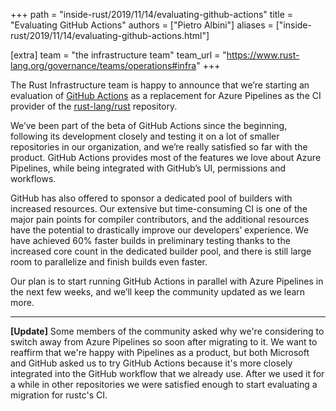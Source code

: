 +++
path = "inside-rust/2019/11/14/evaluating-github-actions"
title = "Evaluating GitHub Actions"
authors = ["Pietro Albini"]
aliases = ["inside-rust/2019/11/14/evaluating-github-actions.html"]

[extra]
team = "the infrastructure team"
team_url = "https://www.rust-lang.org/governance/teams/operations#infra"
+++

The Rust Infrastructure team is happy to announce that we’re starting an
evaluation of [GitHub Actions](https://github.com/features/actions) as a
replacement for Azure Pipelines as the CI provider of the
[rust-lang/rust](https://github.com/rust-lang/rust) repository.

We’ve been part of the beta of GitHub Actions since the beginning, following
its development closely and testing it on a lot of smaller repositories in our
organization, and we’re really satisfied so far with the product. GitHub
Actions provides most of the features we love about Azure Pipelines, while
being integrated with GitHub’s UI, permissions and workflows.

GitHub has also offered to sponsor a dedicated pool of builders with increased
resources. Our extensive but time-consuming CI is one of the major pain points
for compiler contributors, and the additional resources have the potential to
drastically improve our developers’ experience. We have achieved 60% faster
builds in preliminary testing thanks to the increased core count in the
dedicated builder pool, and there is still large room to parallelize and finish
builds even faster.

Our plan is to start running GitHub Actions in parallel with Azure Pipelines in
the next few weeks, and we’ll keep the community updated as we learn more.

---

**[Update]** Some members of the community asked why we're considering to
switch away from Azure Pipelines so soon after migrating to it. We want to
reaffirm that we're happy with Pipelines as a product, but both Microsoft and
GitHub asked us to try GitHub Actions because it's more closely integrated into
the GitHub workflow that we already use. After we used it for a while in other
repositories we were satisfied enough to start evaluating a migration for
rustc's CI.
